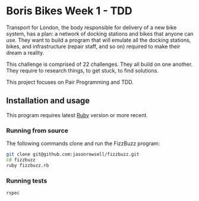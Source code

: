 # Boris Bikes Week 1 - TDD

Transport for London, the body responsible for delivery of a new bike system, has a plan: a network of docking stations and bikes that anyone can use. They want to build a program that will emulate all the docking stations, bikes, and infrastructure (repair staff, and so on) required to make their dream a reality.

This challenge is comprised of 22 challenges. They all build on one another. They require to research things, to get stuck, to find solutions.

This project focuses on Pair Programming and TDD.

## Installation and usage

This program requires latest [Ruby](https://www.ruby-lang.org/en/downloads/) version or more recent.

### Running from source

The following commands clone and run the FizzBuzz program:

```sh
git clone git@github.com:jasonrowsell/fizzbuzz.git
cd fizzbuzz
ruby fizzbuzz.rb
```

### Running tests

```sh
rspec
```
